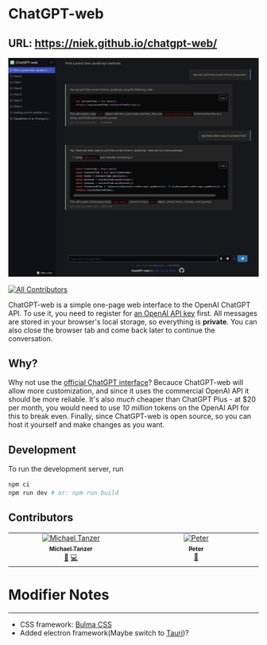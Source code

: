 # ChatGPT-web

## **URL**: https://niek.github.io/chatgpt-web/

![Screenshot of ChatGPT-web](.github/screenshot.png)

[![All Contributors](https://img.shields.io/github/all-contributors/Niek/chatgpt-web?color=ee8449&style=flat-square)](#contributors)

ChatGPT-web is a simple one-page web interface to the OpenAI ChatGPT API. To use it, you need to register for [an OpenAI API key](https://platform.openai.com/account/api-keys) first. All messages are stored in your browser's local storage, so everything is **private**. You can also close the browser tab and come back later to continue the conversation.

## Why?

Why not use the [official ChatGPT interface](https://chat.openai.com/)? Becauce ChatGPT-web will allow more customization, and since it uses the commercial OpenAI API it should be more reliable. It's also _much_ cheaper than ChatGPT Plus - at $20 per month, you would need to use _10 million_ tokens on the OpenAI API for this to break even. Finally, since ChatGPT-web is open source, so you can host it yourself and make changes as you want.

## Development

To run the development server, run

```bash
npm ci
npm run dev # or: npm run build
```

## Contributors

<!-- ALL-CONTRIBUTORS-LIST:START - Do not remove or modify this section -->
<!-- prettier-ignore-start -->
<!-- markdownlint-disable -->
<table>
  <tbody>
    <tr>
      <td align="center" valign="top" width="14.28%"><a href="https://github.com/Michael-Tanzer"><img src="https://avatars.githubusercontent.com/u/23483071?v=4?s=100" width="100px;" alt="Michael Tanzer"/><br /><sub><b>Michael Tanzer</b></sub></a><br /><a href="#ideas-Michael-Tanzer" title="Ideas, Planning, & Feedback">🤔</a> <a href="https://github.com/Niek/chatgpt-web/commits?author=Michael-Tanzer" title="Code">💻</a></td>
      <td align="center" valign="top" width="14.28%"><a href="https://github.com/petergeneric"><img src="https://avatars.githubusercontent.com/u/870655?v=4?s=100" width="100px;" alt="Peter"/><br /><sub><b>Peter</b></sub></a><br /><a href="#ideas-petergeneric" title="Ideas, Planning, & Feedback">🤔</a></td>
    </tr>
  </tbody>
</table>

<!-- markdownlint-restore -->
<!-- prettier-ignore-end -->

<!-- ALL-CONTRIBUTORS-LIST:END -->

# Modifier Notes

---

- CSS framework: [Bulma CSS](https://bulma.io/documentation/)
- Added electron framework(Maybe switch to [Tauri](https://tauri.app/))?
